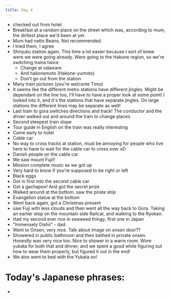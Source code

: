 ```yaml
---
title: Day 4
---
```

* checked out from hotel
* Breakfast at a random place on the street which was, according to mum, the dirtiest place we'd been at yet. 
* Mum had natto Beans. Not recommended. 
* I tried them, I agree
* Shinjuku station again. This time a lot easier because I sort of knew were we were going already. Were going to the Hakone region, so we're switching trains twice
  - Change at odaware
  - And hakonemoto (Hakone-yumoto)
  - Don't go out from the station
* Many train pictures (you're welcome Timo)
* It seems like the different metro stations have different jingles. Might be dependant on the line too, I'll have to have a proper look at some point! I looked into it, and it's the stations that have separate jingles. On large stations the different lines may be separate as well!
* Last train to gora switches directions and track! The conductor and the driver walked out and around the train to change places
* Second steepest train slope
* Tour guide in English on the train was really interesting
* Came early to hotel
* Cable car
* No way to cross tracks at station, must be annoying for people who live here to have to wait for the cable car to cross over xD
* Danish people on the cable car
* We saw mount Fuji!!
* Mission complete music as we got up
* Very hard to know if you're supposed to be right or left
* Black eggs
* Got in first into the second cable car
* Got a gachapon! And got the secret prize
* Walked around at the bottom, saw the pirate ship
* Evangelion statue at the bottom 
* Went back again, got a Christmas present
* saw Fuji with less clouds and then went all the way back to Gora. Taking an earlier stop on the mountain side Railcar, and walking to the Ryokan.
* Had my second ever rice in seaweed thingy, first one in Japan
* "Immensely Oishii" - dad
* Went to Onsen, very nice. Talk about image on onsen door??
* Showered in public bathroom and then bathed in private onsen. Honestly was very nice too. Nice to shower in a warm room. Wore yukata for both that and dinner, and we spent a good while figuring out how to wear them properly, but figured it out in the end! 
* We also went to bed with the Yukata on!

# Today's Japanese phrases:
*